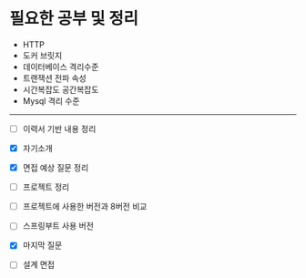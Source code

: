 # 필요한 공부 및 정리


* HTTP
* 도커 브릿지
* 데이터베이스 격리수준
* 트랜잭션 전파 속성
* 시간복잡도 공간복잡도
* Mysql 격리 수준
---
* [ ] 이력서 기반 내용 정리
* [x] 자기소개
* [x] 면접 예상 질문 정리
* [ ] 프로젝트 정리
* [ ] 프로젝트에 사용한 버전과 8버전 비교
* [ ] 스프링부트 사용 버전
* [x] 마지막 질문
* [ ] 설계 면접

